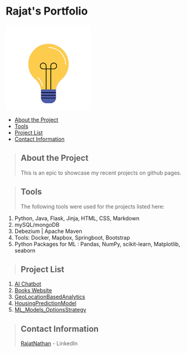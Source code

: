 # Rajat's Portfolio
![](hello.gif)

* [About the Project](#about_the_project)
* [Tools](#tools)
* [Project List](#project_pages)
* [Contact Information](#contact)


<a class="anchor" id="about_the_project"></a>
> ## About the Project
> This is an epic to showcase my recent projects on github pages.

<a class="anchor" id="tools"></a>
> ## Tools
> The following tools were used for the projects listed here:
1. Python, Java, Flask, Jinja, HTML, CSS, Markdown
2. mySQL/mongoDB
3. Debezium | Apache Maven
4. Tools: Docker, Mapbox, Springboot, Bootstrap
5. Python Packages for ML : Pandas, NumPy, scikit-learn, Matplotlib, seaborn

<a class="anchor" id="project_pages"></a>
>## Project List
1. [AI Chatbot](https://github.com/RazNat/AI_chatbot/)
2. [Books Website](https://github.com/RazNat/BooksWebsite/)
3. [GeoLocationBasedAnalytics](https://github.com/RazNat/LocationBasedAnalytics/)
4. [HousingPredictionModel](https://github.com/RazNat/PredictionModelHousing_LinearRegression)
5. [ML_Models_OptionsStrategy](https://github.com/RazNat/ML_OptionsStrategyAlgo.git)

<a class="anchor" id="contact"></a>
>## Contact Information
> [RajatNathan](www.linkedin.com/in/rajatnathan) - LinkedIn
